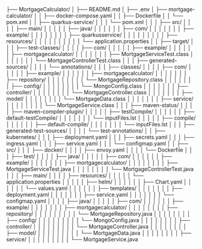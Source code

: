 ├── MortgageCalculator/
│   ├── README.md
│   ├── .env
│   ├── mortgage-calculator/
│   │   ├── docker-compose.yaml
│   │   ├── Dockerfile
│   │   └── pom.xml
│   │   ├── quarkus-service/
│   │   │   └── pom.xml
│   │   │   ├── src/
│   │   │   │   ├── main/
│   │   │   │   │   ├── java/
│   │   │   │   │   │   ├── com/
│   │   │   │   │   │   │   ├── example/
│   │   │   │   │   │   │   │   ├── quarkusservice/
│   │   │   │   │   │   │   │   │   ├── resources/
│   │   │   │   │   │   │   │   │   │   └── application.properties
│   │   ├── target/
│   │   │   ├── test-classes/
│   │   │   │   ├── com/
│   │   │   │   │   ├── example/
│   │   │   │   │   │   ├── mortgagecalculator/
│   │   │   │   │   │   │   ├── MortgageServiceTest.class
│   │   │   │   │   │   │   └── MortgageControllerTest.class
│   │   │   ├── generated-sources/
│   │   │   │   └── annotations/
│   │   │   ├── classes/
│   │   │   │   ├── com/
│   │   │   │   │   ├── example/
│   │   │   │   │   │   ├── mortgagecalculator/
│   │   │   │   │   │   │   ├── repository/
│   │   │   │   │   │   │   │   └── MortgageRepository.class
│   │   │   │   │   │   │   ├── config/
│   │   │   │   │   │   │   │   └── MongoConfig.class
│   │   │   │   │   │   │   ├── controller/
│   │   │   │   │   │   │   │   └── MortgageController.class
│   │   │   │   │   │   │   ├── model/
│   │   │   │   │   │   │   │   └── MortgageData.class
│   │   │   │   │   │   │   ├── service/
│   │   │   │   │   │   │   │   └── MortgageService.class
│   │   │   ├── maven-status/
│   │   │   │   ├── maven-compiler-plugin/
│   │   │   │   │   ├── testCompile/
│   │   │   │   │   │   ├── default-testCompile/
│   │   │   │   │   │   │   └── inputFiles.lst
│   │   │   │   │   ├── compile/
│   │   │   │   │   │   ├── default-compile/
│   │   │   │   │   │   │   └── inputFiles.lst
│   │   │   ├── generated-test-sources/
│   │   │   │   └── test-annotations/
│   │   ├── kubernetes/
│   │   │   ├── deployment.yaml
│   │   │   ├── secrets.yaml
│   │   │   ├── ingress.yaml
│   │   │   ├── service.yaml
│   │   │   └── configmap.yaml
│   │   ├── src/
│   │   │   ├── docker/
│   │   │   │   ├── envoy.yaml
│   │   │   │   └── Dockerfile
│   │   │   ├── test/
│   │   │   │   ├── java/
│   │   │   │   │   ├── com/
│   │   │   │   │   │   ├── example/
│   │   │   │   │   │   │   ├── mortgagecalculator/
│   │   │   │   │   │   │   │   ├── MortgageServiceTest.java
│   │   │   │   │   │   │   │   └── MortgageControllerTest.java
│   │   │   ├── main/
│   │   │   │   ├── resources/
│   │   │   │   │   └── application.properties
│   │   │   │   │   ├── helm/
│   │   │   │   │   │   ├── Chart.yaml
│   │   │   │   │   │   └── values.yaml
│   │   │   │   │   │   ├── templates/
│   │   │   │   │   │   │   ├── deployment.yaml
│   │   │   │   │   │   │   ├── service.yaml
│   │   │   │   │   │   │   └── configmap.yaml
│   │   │   │   ├── java/
│   │   │   │   │   ├── com/
│   │   │   │   │   │   ├── example/
│   │   │   │   │   │   │   ├── mortgagecalculator/
│   │   │   │   │   │   │   │   ├── repository/
│   │   │   │   │   │   │   │   │   └── MortgageRepository.java
│   │   │   │   │   │   │   │   ├── config/
│   │   │   │   │   │   │   │   │   └── MongoConfig.java
│   │   │   │   │   │   │   │   ├── controller/
│   │   │   │   │   │   │   │   │   └── MortgageController.java
│   │   │   │   │   │   │   │   ├── model/
│   │   │   │   │   │   │   │   │   └── MortgageData.java
│   │   │   │   │   │   │   │   ├── service/
│   │   │   │   │   │   │   │   │   └── MortgageService.java
